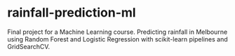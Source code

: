 # rainfall-prediction-ml
Final project for a Machine Learning course. Predicting rainfall in Melbourne using Random Forest and Logistic Regression with scikit-learn pipelines and GridSearchCV.
